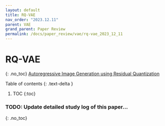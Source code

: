 ```yaml
---
layout: default
title: RQ-VAE
nav_order: "2023.12.11"
parent: VAE
grand_parent: Paper Review
permalink: /docs/paper_review/vae/rq-vae_2023_12_11
---
```


# **RQ-VAE**
{: .no_toc}
[Autoregressive Image Generation using Residual Quantization](https://arxiv.org/abs/2203.01941)

Table of contents
{: .text-delta }
1. TOC
{:toc}

### **TODO**: Update detailed study log of this paper...
{: .no_toc}